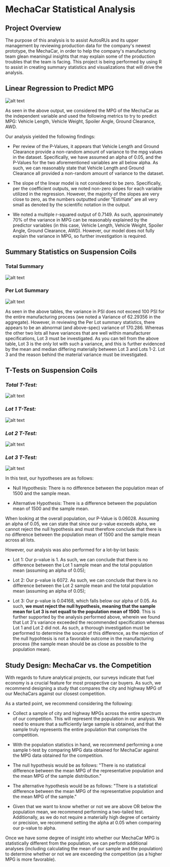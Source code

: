 # MechaCar Statistical Analysis

## Project Overview

The purpose of this analysis is to assist AutosRUs and its upper management by reviewing production data for the company's newest prototype, the MechaCar, in order to help the company's manufacturing team glean meaningul insights that may explain some of the production troubles that the team is facing. This project is being performed by using R to assist in creating summary statistics and visualizations that will drive the analysis. 

## Linear Regression to Predict MPG

![alt text]()

As seen in the above output, we considered the MPG of the MechaCar as the independent variable and used the following metrics to try to predict MPG: Vehicle Length, Vehicle Weight, Spoiler Angle, Ground Clearance, AWD.

Our analysis yielded the following findings:

- Per review of the P-Values, it appears that Vehicle Length and Ground Clearance provide a non-random amount of variance to the mpg values in the dataset. Specifically, we have assumed an alpha of 0.05, and the P-Values for the two aforementioned variables are all below alpha. As such, we can reasonably state that Vehicle Length and Ground Clearance all provided a non-random amount of variance to the dataset. 

- The slope of the linear model is not considered to be zero. Specifically, per the coefficient outputs, we noted non-zero slopes for each variable utilized in the regression. However, the majority of the slopes are very close to zero, as the numbers outputted under "Estimate" are all very small as denoted by the scientific notation in the output. 

- We noted a multiple r-squared output of 0.7149. As such, approximately 70% of the variance in MPG can be reasonably explained by the predictor variables (in this case, Vehicle Length, Vehicle Weight, Spoiler Angle, Ground Clearance, AWD). However, our model does not fully explain the variance in MPG, so further investigation is required. 

## Summary Statistics on Suspension Coils

### Total Summary

![alt text]()

### Per Lot Summary

![alt text]()

As seen in the above tables, the variance in PSI does not exceed 100 PSI for the entire manufacturing process (we noted a Variance of 62.29356 in the aggregate). However, in reviewing the Per Lot summary statistics, there appears to be an abnormal (and above-spec) variance of 170.286. Whereas the other two lots all have variances that are well within manufacturer specifications, Lot 3 must be investigated. As you can tell from the above table, Lot 3 is the only lot with such a variance, and this is further evidenced by the mean and median differing materially between Lot 3 and Lots 1-2. Lot 3 and the reason behind the material variance must be investigated. 

## T-Tests on Suspension Coils

### *Total T-Test:*

![alt text]()

### *Lot 1 T-Test:*

![alt text]()

### *Lot 2 T-Test:*

![alt text]()

### *Lot 3 T-Test:*

![alt text]()

In this test, our hypotheses are as follows:

- Null Hypothesis: There is no difference between the population mean of 1500 and the sample mean.

- Alternative Hypothesis: There is a difference between the population mean of 1500 and the sample mean.

When looking at the overall population, our P-Value is 0.06028. Assuming an alpha of 0.05, we can state that since our p-value exceeds alpha, we cannot reject the null hypothesis and must therefore conclude that there is no difference between the population mean of 1500 and the sample mean across all lots. 

However, our analysis was also performed for a lot-by-lot basis:

- Lot 1: Our p-value is 1. As such, we can conclude that there is no difference between the Lot 1 sample mean and the total population mean (assuming an alpha of 0.05);

- Lot 2: Our p-value is 6072. As such, we can conclude that there is no difference between the Lot 2 sample mean and the total population mean (assuming an alpha of 0.05);

- Lot 3: Our p-value is 0.04168, which falls below our alpha of 0.05. As such, **we must reject the null hypothesis, meaning that the sample mean for Lot 3 is not equall to the population mean of 1500**. This is further supported by the analysis performed above, wherein we found that Lot 3's variance exceeded the recommended specification whereas Lot 1 and Lot 2 did not. As such, a thorough investigation must be performed to determine the source of this difference, as the rejection of the null hypohtesis is not a favorable outcome in the manufacturing process (the sample mean should be as close as possible to the population mean). 

## Study Design: MechaCar vs. the Competition

With regards to future analytical projects, our surveys indicate that fuel economy is a crucial feature for most prospective car buyers. As such, we recommend designing a study that compares the city and highway MPG of our MechaCars against our closest competition. 

As a started point, we recommend considering the following:

- Collect a sample of city and highway MPGs across the entire spectrum of our competition. This will represent the population in our analysis. We need to ensure that a sufficiently large sample is obtained, and that the sample truly represents the entire population that comprises the competition. 

- With the population statistics in hand, we recommend performing a one sample t-test by comparing MPG data obtained for MechaCar against the MPG data obtained for the competition. 

- The null hypothesis would be as follows: "There is no statistical difference between the mean MPG of the representative population and the mean MPG of the sample distribution."

- The alternative hypothesis would be as follows: "There is a statistical difference between the mean MPG of the representative population and the mean MPG of the sample."

- Given that we want to know whether or not we are above OR below the population mean, we recommend performing a two-tailed test. Additionally, as we do not require a materially high degree of certainty or precision, we recommend setting the alpha at 0.05 when comparing our p-value to alpha. 

Once we have some degree of insight into whether our MechaCar MPG is statistically different from the population, we can perform additional analyses (including calculating the mean of our sample and the population) to determine whether or not we are exceeding the competition (as a higher MPG is more favorable).
